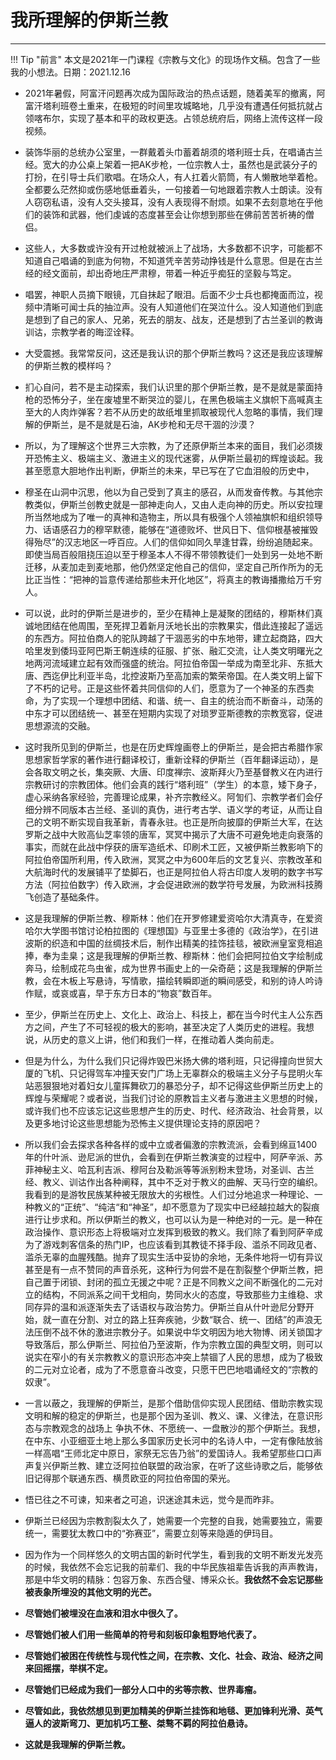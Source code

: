 # 我所理解的伊斯兰教


-----

!!! Tip "前言"
    本文是2021年一门课程《宗教与文化》的现场作文稿。包含了一些我的小想法。日期：2021.12.16

-  2021年暑假，阿富汗问题再次成为国际政治的热点话题，随着美军的撤离，阿富汗塔利班卷土重来，在极短的时间里攻城略地，几乎没有遭遇任何抵抗就占领喀布尔，实现了基本和平的政权更迭。占领总统府后，网络上流传这样一段视频。

- 装饰华丽的总统办公室里，一群戴着头巾蓄着胡须的塔利班士兵，在唱诵古兰经。宽大的办公桌上架着一把AK步枪，一位宗教人士，虽然也是武装分子的打扮，在引导士兵们歌唱。在场众人，有人扛着火箭筒，有人懒散地举着枪。全都要么茫然抑或伤感地低垂着头，一句接着一句地跟着宗教人士朗读。没有人窃窃私语，没有人交头接耳，没有人表现得不耐烦。如果不去刻意地在乎他们的装饰和武器，他们虔诚的态度甚至会让你想到那些在佛前苦苦祈祷的僧侣。

- 这些人，大多数或许没有开过枪就被派上了战场，大多数都不识字，可能都不知道自己唱诵的到底为何物，不知道凭辛苦劳动挣钱是什么意思。但是在古兰经的经文面前，却出奇地庄严肃穆，带着一种近乎痴狂的坚毅与笃定。

- 唱罢，神职人员摘下眼镜，兀自抹起了眼泪。后面不少士兵也都掩面而泣，视频中清晰可闻士兵的抽泣声。没有人知道他们在哭泣什么。没人知道他们到底是想到了自己的家人、兄弟，死去的朋友、战友，还是想到了古兰圣训的教诲训诂，宗教学者的晦涩诠释。

- 大受震撼。我常常反问，这还是我认识的那个伊斯兰教吗？这还是我应该理解的伊斯兰教的模样吗？

- 扪心自问，若不是主动探索，我们认识里的那个伊斯兰教，是不是就是蒙面持枪的恐怖分子，坐在废墟里不断哭泣的婴儿，在黑色极端主义旗帜下高喊真主至大的人肉炸弹客？若不从历史的故纸堆里抓取被现代人忽略的事情，我们理解的伊斯兰，是不是就是石油，AK步枪和无尽干涸的沙漠？

- 所以，为了理解这个世界三大宗教，为了还原伊斯兰本来的面目，我们必须拨开恐怖主义、极端主义、激进主义的现代迷雾，从伊斯兰最初的辉煌谈起。我甚至愿意大胆地作出判断，伊斯兰的未来，早已写在了它血泪般的历史中，

- 穆圣在山洞中沉思，他以为自己受到了真主的感召，从而发奋传教。与其他宗教类似，伊斯兰创教史就是一部神走向人，又由人走向神的历史。所以安拉理所当然地成为了唯一的真神和造物主，所以具有极强个人领袖旗帜和组织领导力、话语感召力的穆罕默德，能够在“道德败坏、世风日下、信仰根基被摧毁得殆尽”的汉志地区一呼百应。人们的信仰如同久旱逢甘霖，纷纷追随起来。即使当局百般阻挠压迫以至于穆圣本人不得不带领教徒们一处到另一处地不断迁移，从麦加走到麦地那，他仍然坚定他自己的信仰，坚定自己所作所为的无比正当性：“把神的旨意传递给那些未开化地区”，将真主的教诲播撒给万千穷人。

- 可以说，此时的伊斯兰是进步的，至少在精神上是凝聚的团结的，穆斯林们真诚地团结在他周围，至死捍卫着新月沃地长出的宗教果实，借此连接起了遥远的东西方。阿拉伯商人的驼队跨越了干涸恶劣的中东地带，建立起商路，四大哈里发到倭玛亚阿巴斯王朝连续的征服、扩张、融汇交流，让人类文明曙光之地两河流域建立起有效而强盛的统治。阿拉伯帝国一举成为南至北非、东抵大唐、西迄伊比利亚半岛，北控波斯乃至高加索的繁荣帝国。在人类文明上留下了不朽的记号。正是这些怀着共同信仰的人们，愿意为了一个神圣的东西卖命，为了实现一个理想中团结、和谐、统一、自主的统治而不断奋斗，动荡的中东才可以团结统一、甚至在短期内实现了对琐罗亚斯德教的宗教宽容，促进思想源流的交融。

- 这时我所见到的伊斯兰，也是在历史辉煌画卷上的伊斯兰，是会把古希腊作家思想家哲学家的著作进行翻译校订，重新诠释的伊斯兰（百年翻译运动），是会各取文明之长，集突厥、大唐、印度禅宗、波斯拜火乃至基督教义在内进行宗教研讨的宗教团体。他们会真的践行“塔利班”（学生）的本意，矮下身子，虚心采纳各家经验，完善理论成果，补齐宗教经义。阿訇们、宗教学者们会仔细分辨不同版本古兰经、圣训的真伪，进行考古学、语义学的考证，从而让自己的文明不断实现自我革新，青春永驻。也正是所向披靡的伊斯兰大军，在达罗斯之战中大败高仙芝率领的唐军，冥冥中揭示了大唐不可避免地走向衰落的事实，而就在此战中俘获的唐军造纸术、印刷术工匠，又被伊斯兰教影响下的阿拉伯帝国所利用，传入欧洲，冥冥之中为600年后的文艺复兴、宗教改革和大航海时代的发展铺平了垫脚石，也正是阿拉伯人将古印度人发明的数字书写方法（阿拉伯数字）传入欧洲，才会促进欧洲的数学符号发展，为欧洲科技腾飞创造了基础条件。

- 这是我理解的伊斯兰教、穆斯林：他们在开罗修建爱资哈尔大清真寺，在爱资哈尔大学图书馆讨论柏拉图的《理想国》与亚里士多德的《政治学》，在引进波斯的织造和中国的丝绸技术后，制作出精美的挂饰挂毯，被欧洲皇室竞相追捧，奉为圭臬；这是我理解的伊斯兰教、穆斯林：他们会把阿拉伯文字绘制成奔马，绘制成花鸟虫雀，成为世界书画史上的一朵奇葩；这是我理解的伊斯兰教，会在木板上写悬诗，写情歌，描绘转瞬即逝的瞬间感受，和别的诗人吟诗作赋，或哀或喜，早于东方日本的“物哀”数百年。

- 至少，伊斯兰在历史上、文化上、政治上、科技上，都在当今时代主人公东西方之间，产生了不可轻视的极大的影响，甚至决定了人类历史的进程。我想说，从历史的意义上讲，他们和我们一样，在推动着人类向前走。

- 但是为什么，为什么我们只记得炸毁巴米扬大佛的塔利班，只记得撞向世贸大厦的飞机、只记得驾车冲撞天安门广场上无辜群众的极端主义分子与昆明火车站恶狠狠地对着妇女儿童挥舞砍刀的暴恐分子，却不记得这些伊斯兰历史上的辉煌与荣耀呢？或者说，当我们讨论的原教旨主义者与激进主义思想的时候，或许我们也不应该忘记这些思想产生的历史、时代、经济政治、社会背景，以及更多地讨论这些思想能为恐怖主义提供理论支持的原因吧？


- 所以我们会去探求各种各样的或中立或者偏激的宗教流派，会看到绵亘1400年的什叶派、逊尼派的世仇，会看到在伊斯兰教演变的过程中，阿萨辛派、苏菲神秘主义、哈瓦利吉派、穆阿台及勒派等等派别粉末登场，对圣训、古兰经、教义、训诂作出各种阐释，其中不乏对于教义的曲解、天马行空的编织。我看到的是游牧民族某种被无限放大的劣根性。人们过分地追求一种理论、一种教义的“正统”、“纯洁“和“神圣”，却不愿意为了现实中已经越拉越大的裂痕进行让步求和。所以伊斯兰的教义，也可以认为是一种绝对的一元。是一种在政治操作、意识形态上将极端对立发挥到极致的教义。我们除了看到阿萨辛成为了游戏刺客信条的热门IP，也应该看到其教徒不择手段、滥杀不同政见者、滥杀无辜的血腥残酷。抛弃了现实生活中妥协的余地，无条件地将一切有异议甚至是有一点不赞同的声音杀死，这种行为何尝不是在割裂整个伊斯兰教，把自己置于闭锁、封闭的孤立无援之中呢？正是不同教义之间不断强化的二元对立的结构，不同派系之间干戈相向，势同水火的态度，导致那些力主维稳、求同存异的温和派逐渐失去了话语权与政治势力。伊斯兰自从什叶逊尼分野开始，就一直在分割、对立的路上狂奔疾驰，少数“联合、统一、团结”的声浪无法压倒不战不休的激进宗教分子。如果说中华文明因为地大物博、闭关锁国才导致落后，那么伊斯兰、阿拉伯乃至波斯，作为宗教立国的典型文明，则可以说实在窄小的有关宗教教义的意识形态冲突上禁锢了人民的思想，成为了极致的二元对立论者，成为了不愿意奋斗改变，只愿干巴巴地唱诵经文的“宗教的奴隶”。

- 一言以蔽之，我理解的伊斯兰，是那个借助信仰实现人民团结、借助宗教实现文明和解的稳定的伊斯兰，也是那个因为圣训、教义、课、义律法，在意识形态与宗教观念的战场上 争执不休、不愿统一、一盘散沙的那个伊斯兰。我想，在中东、小亚细亚土地上那么多国家历史长河中的名诗人中，一定有像陆放翁一样高唱“王师北定中原日，家祭无忘告乃翁”的爱国诗人。我希望那些口口声声复兴伊斯兰教、建立泛阿拉伯联盟的政治家，在听了这些诗歌之后，能够依旧记得那个联通东西、横贯欧亚的阿拉伯帝国的荣光。

- 悟已往之不可谏，知来者之可追，识迷途其未远，觉今是而昨非。

- 伊斯兰已经因为宗教割裂太久了，她需要一个完整的自我，她需要独立，需要统一，需要犹太教口中的“弥赛亚”，需要立刻等来隐遁的伊玛目。

- 因为作为一个同样悠久的文明古国的新时代学生，看到我的文明不断发光发亮的时候，我依然不会忘记我的前辈们、我的中华民族祖辈告诉我的声声教诲，那是中华文明的精脉：包容万象、东西合璧、博采众长。**我依然不会忘记那些被表象所埋没的其他文明的光芒。**

- **尽管她们被埋没在血液和泪水中很久了。**

- **尽管她们被人们用一些简单的符号和刻板印象粗野地代表了。**

- **尽管她们被困在传统性与现代性之间，在宗教、文化、社会、政治、经济之间来回摇摆，举棋不定。**

- **尽管她们已经成为我们一部分人口中的劣等宗教、世界毒瘤。**

- **尽管如此，我依然想见到更加精美的伊斯兰挂饰和地毯、更加锋利光滑、英气逼人的波斯弯刀、更加机巧工整、桀骜不羁的阿拉伯悬诗。**

- **这就是我理解的伊斯兰教。**

